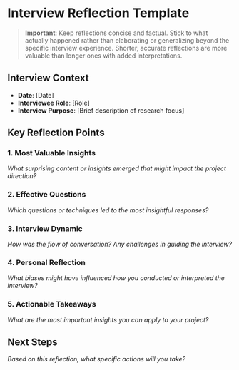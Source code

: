 # Interview Reflection Template

> **Important**: Keep reflections concise and factual. Stick to what actually happened rather than elaborating or generalizing beyond the specific interview experience. Shorter, accurate reflections are more valuable than longer ones with added interpretations.

## Interview Context
- **Date**: [Date]
- **Interviewee Role**: [Role]
- **Interview Purpose**: [Brief description of research focus]

## Key Reflection Points

### 1. Most Valuable Insights
*What surprising content or insights emerged that might impact the project direction?*

### 2. Effective Questions
*Which questions or techniques led to the most insightful responses?*

### 3. Interview Dynamic
*How was the flow of conversation? Any challenges in guiding the interview?*

### 4. Personal Reflection
*What biases might have influenced how you conducted or interpreted the interview?*

### 5. Actionable Takeaways
*What are the most important insights you can apply to your project?*

## Next Steps
*Based on this reflection, what specific actions will you take?*

